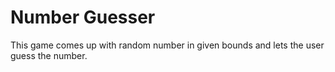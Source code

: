 # Number Guesser

This game comes up with random number in given bounds and lets the user guess the number.
